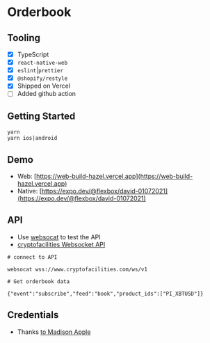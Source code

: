 # Orderbook

## Tooling

- [x] TypeScript
- [x] `react-native-web`
- [x] `eslint`|`prettier`
- [x] `@shopify/restyle`
- [x] Shipped on Vercel
- [ ] Added github action

## Getting Started

```console
yarn
yarn ios|android
```

## Demo

- Web: [https://web-build-hazel.vercel.app](https://web-build-hazel.vercel.app)
- Native: [https://expo.dev/@flexbox/david-01072021](https://expo.dev/@flexbox/david-01072021)

## API

- Use [websocat](https://github.com/vi/websocat) to test the API
- [cryptofacilities Websocket API](https://support.cryptofacilities.com/hc/en-us/articles/360000538773-Book)

```console
# connect to API

websocat wss://www.cryptofacilities.com/ws/v1
```

```console
# Get orderbook data

{"event":"subscribe","feed":"book","product_ids":["PI_XBTUSD"]}
```

## Credentials

- Thanks [to Madison Apple](https://thenounproject.com/search/?q=kraken&i=1122668)

